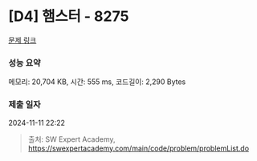 # [D4] 햄스터 - 8275 

[문제 링크](https://swexpertacademy.com/main/code/problem/problemDetail.do?contestProbId=AWxQ310aOlQDFAWL) 

### 성능 요약

메모리: 20,704 KB, 시간: 555 ms, 코드길이: 2,290 Bytes

### 제출 일자

2024-11-11 22:22



> 출처: SW Expert Academy, https://swexpertacademy.com/main/code/problem/problemList.do